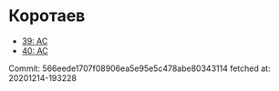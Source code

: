 # Коротаев
- [39: AC](39.md)
- [40: AC](40.md)

Commit: 566eede1707f08906ea5e95e5c478abe80343114
 fetched at: 20201214-193228
